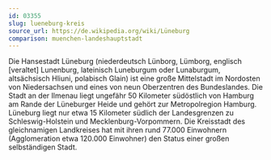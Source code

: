 ```yaml
---
id: 03355
slug: lueneburg-kreis
source_url: https://de.wikipedia.org/wiki/Lüneburg
comparison: muenchen-landeshauptstadt
---
```


Die Hansestadt Lüneburg (niederdeutsch Lünborg, Lümborg, englisch [veraltet] Lunenburg, lateinisch Luneburgum oder Lunaburgum, altsächsisch Hliuni, polabisch Glain) ist eine große Mittelstadt im Nordosten von Niedersachsen und eines von neun Oberzentren des Bundeslandes. Die Stadt an der Ilmenau liegt ungefähr 50 Kilometer südöstlich von Hamburg am Rande der Lüneburger Heide und gehört zur Metropolregion Hamburg. Lüneburg liegt nur etwa 15 Kilometer südlich der Landesgrenzen zu Schleswig-Holstein und Mecklenburg-Vorpommern. Die Kreisstadt des gleichnamigen Landkreises hat mit ihren rund 77.000 Einwohnern (Agglomeration etwa 120.000 Einwohner) den Status einer großen selbständigen Stadt.
